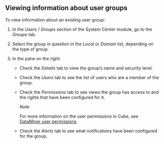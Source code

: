 ## Viewing information about user groups

To view information about an existing user group:

1. In the *Users / Groups* section of the System Center module, go to the *Groups* tab.

2. Select the group in question in the *Local* or *Domain* list, depending on the type of group.

3. In the pane on the right:

    - Check the *Details* tab to view the group’s name and security level.

    - Check the *Users* tab to see the list of users who are a member of the group.

    - Check the *Permissions* tab to see views the group has access to and the rights that have been configured for it.

        > [!NOTE]
        > For more information on the user permissions in Cube, see [DataMiner user permissions](DataMiner_user_permissions.md).

    - Check the *Alerts* tab to see what notifications have been configured for the group.
